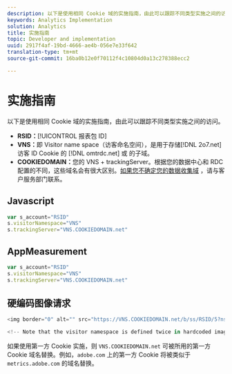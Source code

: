 ```yaml
---
description: 以下是使用相同 Cookie 域的实施指南，由此可以跟踪不同类型实施之间的访问。
keywords: Analytics Implementation
solution: Analytics
title: 实施指南
topic: Developer and implementation
uuid: 2917f4af-19bd-4666-ae4b-056e7e33f642
translation-type: tm+mt
source-git-commit: 16ba0b12e0f70112f4c10804d0a13c278388ecc2

---
```



# 实施指南

以下是使用相同 Cookie 域的实施指南，由此可以跟踪不同类型实施之间的访问。

* **RSID：**[!UICONTROL 报表包 ID]
* **VNS：**&#x200B;即 Visitor name space（访客命名空间），是用于存储[!DNL 2o7.net]访客 ID Cookie 的 [!DNL omtrdc.net] 或  的子域。
* **COOKIEDOMAIN：**&#x200B;您的 VNS + trackingServer。根据您的数据中心和 RDC 配置的不同，这些域名会有很大区别。[如果您不确定您的数据收集域](https://helpx.adobe.com/contact/enterprise-support.ec.html#analytics) ，请与客户服务部门联系。

## Javascript

```javascript
var s_account="RSID" 
s.visitorNamespace="VNS" 
s.trackingServer="VNS.COOKIEDOMAIN.net" 
```

## AppMeasurement

```javascript
var s_account="RSID" 
s.visitorNamespace="VNS" 
s.trackingServer="VNS.COOKIEDOMAIN.net" 
```

## 硬编码图像请求

```javascript
<img border="0" alt="" src="https://VNS.COOKIEDOMAIN.net/b/ss/RSID/5?ns=VNS" width="1" height="1" /> 

<!-- Note that the visitor namespace is defined twice in hardcoded image requests; once in the http subdomain, and another using the ns= query string parameter! -->
```

如果使用第一方 Cookie 实施，则 `VNS.COOKIEDOMAIN.net` 可被所用的第一方 Cookie 域名替换。例如，`adobe.com` 上的第一方 Cookie 将被类似于 `metrics.adobe.com` 的域名替换。
